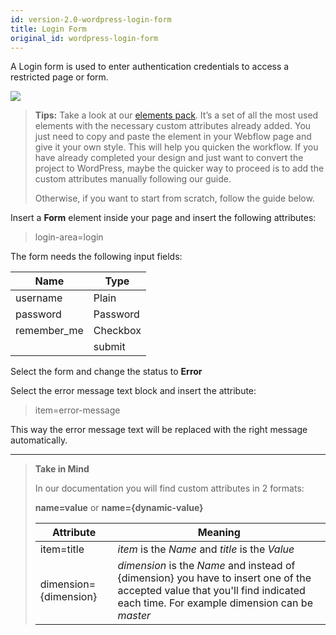 ```yaml
---
id: version-2.0-wordpress-login-form
title: Login Form
original_id: wordpress-login-form
---
```


A Login form is used to enter authentication credentials to access a restricted page or form. 

![](assets/wordpress-login-form.png)

> **Tips:**
> Take a look at our [elements pack](https://webflow.com/website/webflow-to-wordpress-elements-pack). It’s a set of all the most used elements with the necessary custom attributes already added. You just need to copy and paste the element in your Webflow page and give it your own style. This will help you quicken the workflow. If you have already completed your design and just want to convert the project to WordPress, maybe the quicker way to proceed is to add the custom attributes manually following our guide.
>
> Otherwise, if you want to start from scratch, follow the guide below.


Insert a **Form** element inside your page and insert the following attributes:

> login-area=login

The form needs the following input fields: 

 **Name**             | **Type** | 
 -------------        | --------------- |
 | username           | Plain | REQUIRED
 | password | Password | REQUIRED
 | remember_me | Checkbox
 |                         | submit |

Select the form and change the status to **Error**

Select the error message text block and insert the attribute:

> item=error-message

This way the error message text will be replaced with the right message automatically.


---------
> **Take in Mind**
>
> In our documentation you will find custom attributes in 2 formats:
>
> **name=value** or **name={dynamic-value}**
>
>
> **Attribute**             | **Meaning** | 
> -------------             | --------------- |
> | item=title              | *item* is the *Name* and *title* is the *Value* |
> | dimension={dimension}   | *dimension* is the *Name* and instead of {dimension} you have to insert one of the accepted value that you'll find indicated each time. For example dimension can be *master*|

